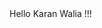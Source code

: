 <!DOCTYPE html>
<html xmlns="http://www.w3.org/1999/xhtml">
<head>
    <title></title>
</head>
<body>
Hello Karan Walia !!!
</body>
</html>
